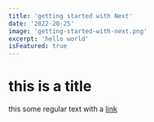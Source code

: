 ```yaml
---
title: 'getting started with Next'
date: '2022-20-25'
image: 'getting-started-with-next.png'
excerpt: 'hello world'
isFeatured: true
---
```


# this is a title

this some regular text with a [link](https://github.com/)
